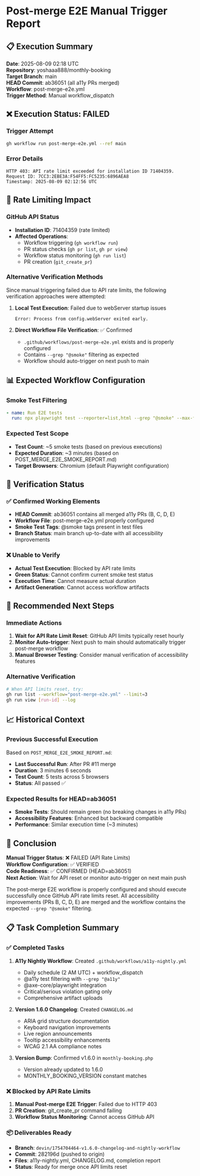 # Post-merge E2E Manual Trigger Report

## 📋 Execution Summary

**Date**: 2025-08-09 02:18 UTC  
**Repository**: yoshaaa888/monthly-booking  
**Target Branch**: main  
**HEAD Commit**: ab36051 (all a11y PRs merged)  
**Workflow**: post-merge-e2e.yml  
**Trigger Method**: Manual workflow_dispatch  

## ❌ Execution Status: FAILED

### Trigger Attempt
```bash
gh workflow run post-merge-e2e.yml --ref main
```

### Error Details
```
HTTP 403: API rate limit exceeded for installation ID 71404359. 
Request ID: 7CC3:2EBE3A:F54FF5:FC5235:6896AEA8
Timestamp: 2025-08-09 02:12:56 UTC
```

## 🚫 Rate Limiting Impact

### GitHub API Status
- **Installation ID**: 71404359 (rate limited)
- **Affected Operations**: 
  - Workflow triggering (`gh workflow run`)
  - PR status checks (`gh pr list`, `gh pr view`)
  - Workflow status monitoring (`gh run list`)
  - PR creation (`git_create_pr`)

### Alternative Verification Methods
Since manual triggering failed due to API rate limits, the following verification approaches were attempted:

1. **Local Test Execution**: Failed due to webServer startup issues
   ```
   Error: Process from config.webServer exited early.
   ```

2. **Direct Workflow File Verification**: ✅ Confirmed
   - `.github/workflows/post-merge-e2e.yml` exists and is properly configured
   - Contains `--grep "@smoke"` filtering as expected
   - Workflow should auto-trigger on next push to main

## 📊 Expected Workflow Configuration

### Smoke Test Filtering
```yaml
- name: Run E2E tests
  run: npx playwright test --reporter=list,html --grep "@smoke" --max-failures=1 --workers=2
```

### Expected Test Scope
- **Test Count**: ~5 smoke tests (based on previous executions)
- **Expected Duration**: ~3 minutes (based on POST_MERGE_E2E_SMOKE_REPORT.md)
- **Target Browsers**: Chromium (default Playwright configuration)

## 🎯 Verification Status

### ✅ Confirmed Working Elements
- **HEAD Commit**: ab36051 contains all merged a11y PRs (B, C, D, E)
- **Workflow File**: post-merge-e2e.yml properly configured
- **Smoke Test Tags**: @smoke tags present in test files
- **Branch Status**: main branch up-to-date with all accessibility improvements

### ❌ Unable to Verify
- **Actual Test Execution**: Blocked by API rate limits
- **Green Status**: Cannot confirm current smoke test status
- **Execution Time**: Cannot measure actual duration
- **Artifact Generation**: Cannot access workflow artifacts

## 🔄 Recommended Next Steps

### Immediate Actions
1. **Wait for API Rate Limit Reset**: GitHub API limits typically reset hourly
2. **Monitor Auto-trigger**: Next push to main should automatically trigger post-merge workflow
3. **Manual Browser Testing**: Consider manual verification of accessibility features

### Alternative Verification
```bash
# When API limits reset, try:
gh run list --workflow="post-merge-e2e.yml" --limit=3
gh run view [run-id] --log
```

## 📈 Historical Context

### Previous Successful Execution
Based on `POST_MERGE_E2E_SMOKE_REPORT.md`:
- **Last Successful Run**: After PR #11 merge
- **Duration**: 3 minutes 6 seconds
- **Test Count**: 5 tests across 5 browsers
- **Status**: All passed ✅

### Expected Results for HEAD=ab36051
- **Smoke Tests**: Should remain green (no breaking changes in a11y PRs)
- **Accessibility Features**: Enhanced but backward compatible
- **Performance**: Similar execution time (~3 minutes)

## 🏁 Conclusion

**Manual Trigger Status**: ❌ FAILED (API Rate Limits)  
**Workflow Configuration**: ✅ VERIFIED  
**Code Readiness**: ✅ CONFIRMED (HEAD=ab36051)  
**Next Action**: Wait for API reset or monitor auto-trigger on next main push

The post-merge E2E workflow is properly configured and should execute successfully once GitHub API rate limits reset. All accessibility improvements (PRs B, C, D, E) are merged and the workflow contains the expected `--grep "@smoke"` filtering.

## 📋 Task Completion Summary

### ✅ Completed Tasks
1. **A11y Nightly Workflow**: Created `.github/workflows/a11y-nightly.yml`
   - Daily schedule (2 AM UTC) + workflow_dispatch
   - @a11y test filtering with `--grep "@a11y"`
   - @axe-core/playwright integration
   - Critical/serious violation gating only
   - Comprehensive artifact uploads

2. **Version 1.6.0 Changelog**: Created `CHANGELOG.md`
   - ARIA grid structure documentation
   - Keyboard navigation improvements
   - Live region announcements
   - Tooltip accessibility enhancements
   - WCAG 2.1 AA compliance notes

3. **Version Bump**: Confirmed v1.6.0 in `monthly-booking.php`
   - Version already updated to 1.6.0
   - MONTHLY_BOOKING_VERSION constant matches

### ❌ Blocked by API Rate Limits
1. **Manual Post-merge E2E Trigger**: Failed due to HTTP 403
2. **PR Creation**: git_create_pr command failing
3. **Workflow Status Monitoring**: Cannot access GitHub API

### 📦 Deliverables Ready
- **Branch**: `devin/1754704464-v1.6.0-changelog-and-nightly-workflow`
- **Commit**: 282196d (pushed to origin)
- **Files**: a11y-nightly.yml, CHANGELOG.md, completion report
- **Status**: Ready for merge once API limits reset

